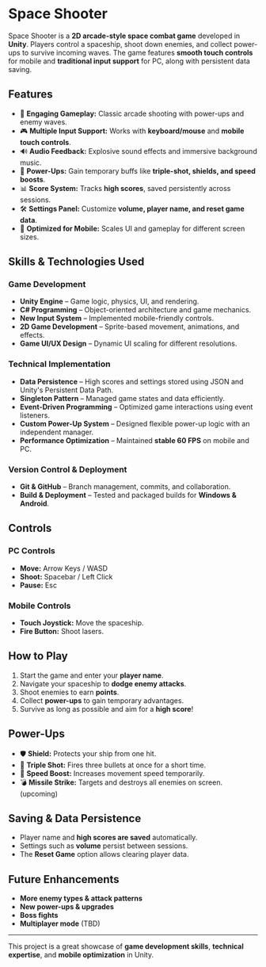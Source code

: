 # Space Shooter

Space Shooter is a **2D arcade-style space combat game** developed in **Unity**. Players control a spaceship, shoot down enemies, and collect power-ups to survive incoming waves. 
The game features **smooth touch controls** for mobile and **traditional input support** for PC, along with persistent data saving.

## Features

- 🚀 **Engaging Gameplay:** Classic arcade shooting with power-ups and enemy waves.
- 🎮 **Multiple Input Support:** Works with **keyboard/mouse** and **mobile touch controls**.
- 🔊 **Audio Feedback:** Explosive sound effects and immersive background music.
- 🔄 **Power-Ups:** Gain temporary buffs like **triple-shot, shields, and speed boosts**.
- 📊 **Score System:** Tracks **high scores**, saved persistently across sessions.
- 🛠 **Settings Panel:** Customize **volume, player name, and reset game data**.
- 📱 **Optimized for Mobile:** Scales UI and gameplay for different screen sizes.

## Skills & Technologies Used

### Game Development
- **Unity Engine** – Game logic, physics, UI, and rendering.
- **C# Programming** – Object-oriented architecture and game mechanics.
- **New Input System** – Implemented mobile-friendly controls.
- **2D Game Development** – Sprite-based movement, animations, and effects.
- **Game UI/UX Design** – Dynamic UI scaling for different resolutions.

### Technical Implementation
- **Data Persistence** – High scores and settings stored using JSON and Unity's Persistent Data Path.
- **Singleton Pattern** – Managed game states and data efficiently.
- **Event-Driven Programming** – Optimized game interactions using event listeners.
- **Custom Power-Up System** – Designed flexible power-up logic with an independent manager.
- **Performance Optimization** – Maintained **stable 60 FPS** on mobile and PC.

### Version Control & Deployment
- **Git & GitHub** – Branch management, commits, and collaboration.
- **Build & Deployment** – Tested and packaged builds for **Windows & Android**.

## Controls

### PC Controls
- **Move:** Arrow Keys / WASD
- **Shoot:** Spacebar / Left Click
- **Pause:** Esc

### Mobile Controls
- **Touch Joystick:** Move the spaceship.
- **Fire Button:** Shoot lasers.

## How to Play

1. Start the game and enter your **player name**.
2. Navigate your spaceship to **dodge enemy attacks**.
3. Shoot enemies to earn **points**.
4. Collect **power-ups** to gain temporary advantages.
5. Survive as long as possible and aim for a **high score**!

## Power-Ups

- 🛡 **Shield:** Protects your ship from one hit.
- 🔫 **Triple Shot:** Fires three bullets at once for a short time.
- 🚀 **Speed Boost:** Increases movement speed temporarily.
- 💣 **Missile Strike:** Targets and destroys all enemies on screen. (upcoming)

## Saving & Data Persistence

- Player name and **high scores are saved** automatically.
- Settings such as **volume** persist between sessions.
- The **Reset Game** option allows clearing player data.

## Future Enhancements

- **More enemy types & attack patterns**
- **New power-ups & upgrades**
- **Boss fights**
- **Multiplayer mode** (TBD)

---

This project is a great showcase of **game development skills**, **technical expertise**, and **mobile optimization** in Unity.

